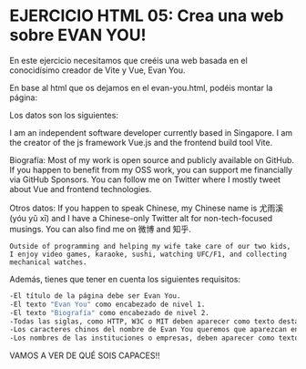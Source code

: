 # EJERCICIO HTML 05: Crea una web sobre EVAN YOU!

En este ejercicio necesitamos que creéis una web basada en el conocidísimo creador de Vite y Vue, Evan You.


En base al html que os dejamos en el evan-you.html, podéis montar la página:

Los datos son los siguientes:

I am an independent software developer currently based in Singapore. I am the creator of the js framework Vue.js and the frontend build tool Vite. 

Biografía:
    Most of my work is open source and publicly available on GitHub. If you happen to benefit from my OSS work, you can support me financially via GitHub Sponsors. You can follow me on Twitter where I mostly tweet about Vue and frontend technologies. 

Otros datos:
    If you happen to speak Chinese, my Chinese name is 尤雨溪 (yóu yǔ xī) and I have a Chinese-only Twitter alt for non-tech-focused musings. You can also find me on 微博 and 知乎.

    Outside of programming and helping my wife take care of our two kids, I enjoy video games, karaoke, sushi, watching UFC/F1, and collecting mechanical watches.


Además, tienes que tener en cuenta los siguientes requisitos:
```bash
-El título de la página debe ser Evan You.
-El texto "Evan You" como encabezado de nivel 1.
-El texto "Biografía" como encabezado de nivel 2.
-Todas las siglas, como HTTP, W3C o MIT deben aparecer como texto destacado.
-Los caracteres chinos del nombre de Evan You queremos que aparezcan en italica
-Los nombres de las instituciones o empresas, deben aparecer como texto enfatizado.
```

VAMOS A VER DE QUÉ SOIS CAPACES!!